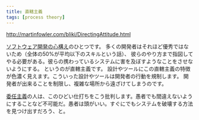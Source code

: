 ```yaml
---
title: 直轄主義
tags: [process theory]
---
```


http://martinfowler.com/bliki/DirectingAttitude.html

[ソフトウェア開発の心構え](SoftwareDevelopmentAttitude)のひとつです。
多くの開発者はそれほど優秀ではないため（全体の50%が平均以下のスキルという話）、
彼らのやり方まで指図してやる必要がある。彼らの携わっているシステムに害を及ぼすようなことをさせないようにする。
というのが直轄主義です。
設計やツールにこの直轄主義の特徴が色濃く見えます。こういった設計やツールは開発者の行動を規制します。
開発者が出来ることを制限し、複雑な場所から遠ざけてしまうのです。

[委任主義](EnablingAttitude)の人は、このひどい仕打ちをこう批判します。愚者でも間違えないようにすることなど不可能だ。愚者は頭がいい。すぐにでもシステムを破壊する方法を見つけ出すだろう、と。

